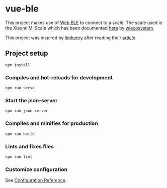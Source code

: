 # vue-ble

This project makes use of [Web BLE](https://developer.chrome.com/articles/bluetooth/) to connect to a scale. The scale used is the Xiaomi Mi Scale which has been documented [here](https://github.com/wiecosystem/Bluetooth/blob/master/doc/devices/huami.health.scale2.md) by [wiecosystem](https://github.com/wiecosystem).

This project was inspired by [limhenry](https://github.com/limhenry/) after reading their [article](https://dev.to/henrylim96/reading-xiaomi-mi-scale-data-with-web-bluetooth-scanning-api-1mb9)

## Project setup

```
npm install
```

### Compiles and hot-reloads for development

```
npm run serve
```

### Start the json-server

```
npm run json-server
```

### Compiles and minifies for production

```
npm run build
```

### Lints and fixes files

```
npm run lint
```

### Customize configuration

See [Configuration Reference](https://cli.vuejs.org/config/).
